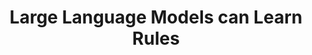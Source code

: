 ---
title: "Large Language Models can Learn Rules"
image: /assets/images/papers/llm-rule-learning-thumbnail.jpg
conference: arXiv
time: 2023.10
authors:
  - Zhaocheng Zhu
  - Yuan Xue
  - Xinyun Chen
  - Denny Zhou
  - Jian Tang
  - Dale Schuurmans
  - Hanjun Dai
links:
  - title: Paper
    link: https://arxiv.org/pdf/2310.07064.pdf
  - title: Code
    link: https://github.com/google-deepmind/llms_can_learn_rules/
categories:
  - selected
tags:
  - natural language processing
  - foundation model
---